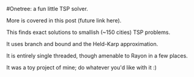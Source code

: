 #Onetree: a fun little TSP solver.

More is covered in this post (future link here).

This finds exact solutions to smallish (~150 cities) TSP problems.

It uses branch and bound and the Held-Karp approximation.

It is entirely single threaded, though amenable to Rayon in a few places.

It was a toy project of mine; do whatever you'd like with it :)